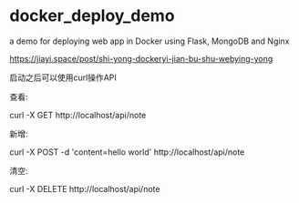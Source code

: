 # docker_deploy_demo
a demo for deploying web app in Docker using Flask, MongoDB and Nginx 

https://jiayi.space/post/shi-yong-dockeryi-jian-bu-shu-webying-yong

启动之后可以使用curl操作API 

查看:

curl -X GET http://localhost/api/note

新增:

curl -X POST -d 'content=hello world' http://localhost/api/note

清空:

curl -X DELETE http://localhost/api/note


